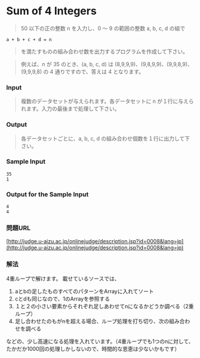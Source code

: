 # Sum of 4 Integers
>50 以下の正の整数 n を入力し、0 ～ 9 の範囲の整数 a, b, c, d の組で

    a + b + c + d = n

> を満たすものの組み合わせ数を出力するプログラムを作成して下さい。

> 例えば、n が 35 のとき、(a, b, c, d) は (8,9,9,9)、(9,8,9,9)、(9,9,8,9)、(9,9,9,8) の 4 通りですので、答えは 4 となります。

### Input
> 複数のデータセットが与えられます。各データセットに n が１行に与えられます。入力の最後まで処理して下さい。

### Output
> 各データセットごとに、a, b, c, d の組み合わせ個数を１行に出力して下さい。

### Sample Input
    35
    1

### Output for the Sample Input
    4
    4


### 問題URL
[http://judge.u-aizu.ac.jp/onlinejudge/description.jsp?id=0008&lang=jp](http://judge.u-aizu.ac.jp/onlinejudge/description.jsp?id=0008&lang=jp)

### 解法
4重ループで解けます。
載せているソースでは、

1. aとbの足したものすべてのパターンをArrayに入れてソート
2. cとdも同じなので、1のArrayを参照する
3. １と２の小さい要素からそれぞれ足しあわせてnになるかどうか調べる（2重ループ）
4. 足し合わせたのもがnを超える場合、ループ処理を打ち切り、次の組み合わせを調べる

などの、少し高速になる処理を入れています。（4重ループでも1つのnに対して、たかだか1000回の処理しかしないので、時間的な恩恵は少ないかもです）